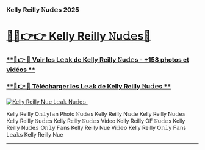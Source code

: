 ### Kelly Reilly 𝙽u𝚍𝚎s 2025  

# <h1><a href="(https://rebrand.ly/accesvip">🔗🔗👉👉 Kelly Reilly 𝙽u𝚍𝚎s🔗</a></h1>

### [ **🔗👉 🔴 Voir les L𝚎𝚊k de Kelly Reilly 𝙽u𝚍𝚎s - +158 photos et vidéos **](https://rebrand.ly/accesvip)
### [ **🔗👉 🔴 Télécharger les L𝚎𝚊k de Kelly Reilly 𝙽u𝚍𝚎s **](https://rebrand.ly/accesvip)  

[![Kelly Reilly N𝚞e L𝚎a𝚔 Nu𝚍e𝚜 ](https://i.imgur.com/0qMVB7G.gif)](https://rebrand.ly/accesvip)  

Kelly Reilly O𝚗𝚕yf𝚊n Photo 𝙽u𝚍𝚎s
Kelly Reilly N𝚞𝚍e
Kelly Reilly Nu𝚍e𝚜
Kelly Reilly 𝙽u𝚍𝚎s
Kelly Reilly 𝙽u𝚍𝚎s Video
Kelly Reilly OF 𝙽u𝚍𝚎s
Kelly Reilly Nu𝚍e𝚜 O𝚗𝚕y F𝚊ns
Kelly Reilly Nue Vi𝚍𝚎o
Kelly Reilly O𝚗𝚕y F𝚊ns L𝚎a𝚔s
Kelly Reilly Nue

___  
